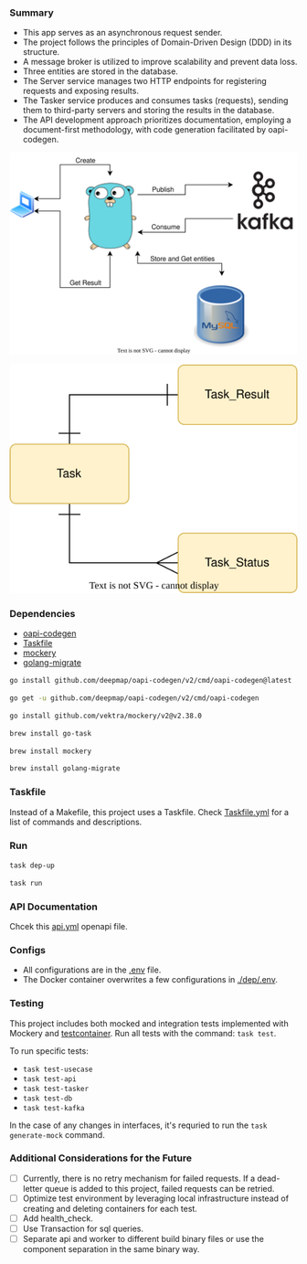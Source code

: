 ### Summary

- This app serves as an asynchronous request sender.
- The project follows the principles of Domain-Driven Design (DDD) in its structure.
- A message broker is utilized to improve scalability and prevent data loss.
- Three entities are stored in the database.
- The Server service manages two HTTP endpoints for registering requests and exposing results.
- The Tasker service produces and consumes tasks (requests), sending them to third-party servers and storing the results in the database.
- The API development approach prioritizes documentation, employing a document-first methodology, with code generation facilitated by oapi-codegen.

![Request Tasker Flow](./images/request_tasker_flow.drawio.svg)

![Request Tasker Database Schema](./images/request_tasker_DB.drawio.svg)

### Dependencies

- [oapi-codegen](https://github.com/deepmap/oapi-codegen)     
- [Taskfile](https://taskfile.dev/)                           
- [mockery](https://github.com/vektra/mockery)                
- [golang-migrate](https://github.com/golang-migrate/migrate) 

```bash
go install github.com/deepmap/oapi-codegen/v2/cmd/oapi-codegen@latest
```

```bash
go get -u github.com/deepmap/oapi-codegen/v2/cmd/oapi-codegen
```

```bash
go install github.com/vektra/mockery/v2@v2.38.0
```

```bash
brew install go-task
```

```bash
brew install mockery
```

```bash
brew install golang-migrate
```

### Taskfile

Instead of a Makefile, this project uses a Taskfile. Check [Taskfile.yml](./Taskfile.yml) for a list of commands and descriptions.

### Run

```bash
task dep-up
```

```bash
task run
```

### API Documentation

Chcek this [api.yml](./openapi/api.yml) openapi file.

### Configs

- All configurations are in the [.env](./.env) file.
- The Docker container overwrites a few configurations in [./dep/.env](./dep/.env).

### Testing

This project includes both mocked and integration tests implemented with Mockery and [testcontainer](https://testcontainers.com/). Run all tests with the command: `task test`.

To run specific tests:
- `task test-usecase`
- `task test-api`
- `task test-tasker`
- `task test-db`
- `task test-kafka`

In the case of any changes in interfaces, it's requried to run the `task generate-mock` command.

### Additional Considerations for the Future

- [ ] Currently, there is no retry mechanism for failed requests. If a dead-letter queue is added to this project, failed requests can be retried.
- [ ] Optimize test environment by leveraging local infrastructure instead of creating and deleting containers for each test.
- [ ] Add health_check.
- [ ] Use Transaction for sql queries.
- [ ] Separate api and worker to different build binary files or use the component separation in the same binary way.